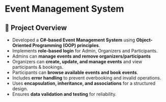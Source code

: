 # Event Management System 

## 📌 Project Overview  
- Developed a **C#-based Event Management System** using **Object-Oriented Programming (OOP) principles**.  
- Implements **role-based login** for Admin, Organizers and Participants.
- Admins can **manage events and remove organizers/participants**
- Organizers can **create, update, and manage events** and view participants & bookings.  
- Participants can **browse available events and book events**.  
- Includes **error handling** to prevent overbooking and invalid operations.  
- Uses **encapsulation, inheritance, and associations** for a structured design.  
- Ensures **data validation and testing** for reliability.  

